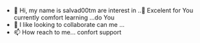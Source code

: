 - 👋 Hi, my name is salvad00tm are
   interest in ..🌱 Excelent for You currently comfort learning ...do You 
- 💞️ I like looking to collaborate can me ...
- 📫 How reach to me... confort support 

<!---
salvad00tm/salvad00tm is a ✨ special ✨ repository because its `README.md` (this file) appears on your GitHub profile.
You can click the Preview link to take a look at your changes.
--->
